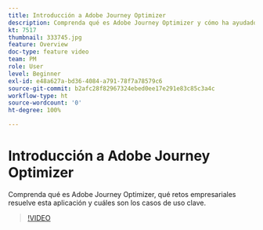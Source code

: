 ```yaml
---
title: Introducción a Adobe Journey Optimizer
description: Comprenda qué es Adobe Journey Optimizer y cómo ha ayudado a las marcas en todas las industrias a impulsar el retorno de la inversión y a superar los retos de marketing significativos.
kt: 7517
thumbnail: 333745.jpg
feature: Overview
doc-type: feature video
team: PM
role: User
level: Beginner
exl-id: e48a627a-bd36-4084-a791-78f7a78579c6
source-git-commit: b2afc28f82967324ebed0ee17e291e83c85c3a4c
workflow-type: ht
source-wordcount: '0'
ht-degree: 100%

---
```


# Introducción a Adobe Journey Optimizer

Comprenda qué es Adobe Journey Optimizer, qué retos empresariales resuelve esta aplicación y cuáles son los casos de uso clave.

>[!VIDEO](https://video.tv.adobe.com/v/333745?quality=12&learn=on)
